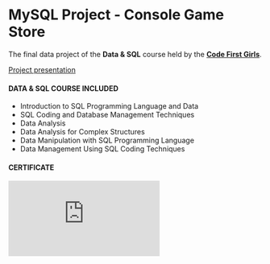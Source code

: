 # MySQL Project - Console Game Store

The final data project of the **Data & SQL** course held by the [**Code First Girls**](https://codefirstgirls.com/courses/coding-kickstarter/).

[Project presentation]()

#### DATA & SQL COURSE INCLUDED
- Introduction to SQL Programming Language and Data
- SQL Coding and Database Management Techniques
- Data Analysis
- Data Analysis for Complex Structures
-  Data Manipulation with SQL Programming Language
-  Data Management Using SQL Coding Techniques

#### CERTIFICATE
![test](https://github.com/KozlowskaAgnieszka/SQL-CodeFirstGirls/blob/main/CFG%20Data%20%26%20SQL%20-%20Certificate.pdf "SQL Certificate")
